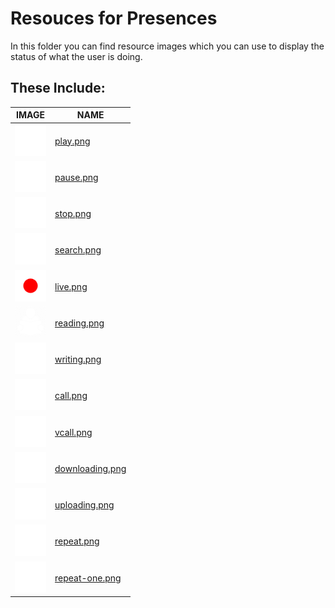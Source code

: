 # Resouces for Presences

In this folder you can find resource images which you can use to display the status of what the user is doing.

## These Include:

| IMAGE                                                                               | NAME                               |
| ----------------------------------------------------------------------------------- | ---------------------------------- |
| <img src="play.png" style="background: black;" height="50px">                       | [play.png](play.png)               |
| <img src="pause.png" style="background-color: rgba(0,0,0,25);" height="50px">       | [pause.png](pause.png)             |
| <img src="stop.png" style="background-color: rgba(0,0,0,25);" height="50px">        | [stop.png](stop.png)               |
| <img src="search.png" style="background-color: rgba(0,0,0,25);" height="50px">      | [search.png](search.png)           |
| <img src="live.png" style="background-color: rgba(0,0,0,25);" height="50px">        | [live.png](live.png)               |
| <img src="reading.png" style="background-color: rgba(0,0,0,25);" height="50px">     | [reading.png](reading.png)         |
| <img src="writing.png" style="background-color: rgba(0,0,0,25);" height="50px">     | [writing.png](writing.png)         |
| <img src="call.png" style="background-color: rgba(0,0,0,25);" height="50px">        | [call.png](call.png)               |
| <img src="vcall.png" style="background-color: rgba(0,0,0,25);" height="50px">       | [vcall.png](vcall.png)             |
| <img src="downloading.png" style="background-color: rgba(0,0,0,25);" height="50px"> | [downloading.png](downloading.png) |
| <img src="uploading.png" style="background-color: rgba(0,0,0,25);" height="50px">   | [uploading.png](uploading.png)     |
| <img src="repeat.png" style="background-color: rgba(0,0,0,25);" height="50px">      | [repeat.png](repeat.png)           |
| <img src="repeat-one.png" style="background-color: rgba(0,0,0,25);" height="50px">  | [repeat-one.png](repeat-one.png)   |

